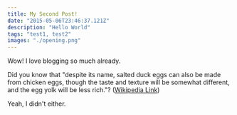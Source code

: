 ```yaml
---
title: My Second Post!
date: "2015-05-06T23:46:37.121Z"
description: "Hello World"
tags: "test1, test2"
images: "./opening.png"
---
```


Wow! I love blogging so much already.

Did you know that "despite its name, salted duck eggs can also be made from
chicken eggs, though the taste and texture will be somewhat different, and the
egg yolk will be less rich."?
([Wikipedia Link](https://en.wikipedia.org/wiki/Salted_duck_egg))

Yeah, I didn't either.
